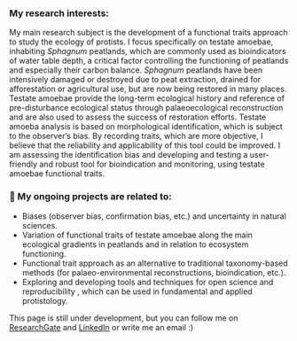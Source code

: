 ### My research interests:

My main research subject is the development of a functional traits approach to study the ecology of protists. I focus specifically on testate amoebae, inhabiting *Sphagnum* peatlands, which are commonly used as bioindicators of water table depth, a critical factor controlling the functioning of peatlands and especially their carbon balance. *Sphagnum* peatlands have been intensively damaged or destroyed due to peat extraction, drained for afforestation or agricultural use, but are now being restored in many places. Testate amoebae provide the long-term ecological history and reference of pre-disturbance ecological status through palaeoecological reconstruction and are also used to assess the success of restoration efforts. Testate amoeba analysis is based on morphological identification, which is subject to the observer’s bias. By recording traits, which are more objective, I believe that the reliability and applicability of this tool could be improved. I am assessing the identification bias and developing and testing a user-friendly and robust tool for bioindication and monitoring, using testate amoebae functional traits.

### 🌱 My ongoing projects are related to: 

- Biases (observer bias, confirmation bias, etc.) and uncertainty in natural sciences.
- Variation of functional traits of testate amoebae along the main ecological gradients in peatlands and in relation to ecosystem functioning.
- Functional trait approach as an alternative to traditional taxonomy-based methods (for palaeo-environmental reconstructions, bioindication, etc.).
- Exploring and developing tools and techniques for open science and reproducibility , which can be used in fundamental and applied protistology.

This page is still under development, but you can follow me on [ResearchGate](https://www.researchgate.net/profile/Elizaveta-Ermolaeva-2) and [LinkedIn](https://www.linkedin.com/in/elizaveta-ermolaeva-8423261a5/) or write me an email :)
